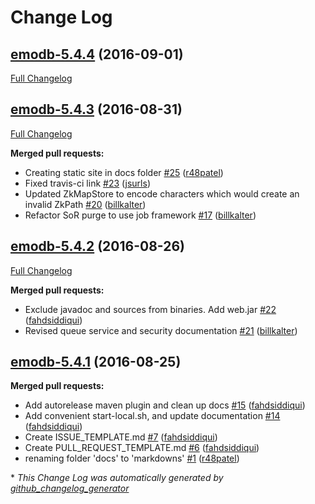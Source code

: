 # Change Log

## [emodb-5.4.4](https://github.com/bazaarvoice/emodb/tree/emodb-5.4.4) (2016-09-01)
[Full Changelog](https://github.com/bazaarvoice/emodb/compare/emodb-5.4.3...emodb-5.4.4)

## [emodb-5.4.3](https://github.com/bazaarvoice/emodb/tree/emodb-5.4.3) (2016-08-31)
[Full Changelog](https://github.com/bazaarvoice/emodb/compare/emodb-5.4.2...emodb-5.4.3)

**Merged pull requests:**

- Creating static site in docs folder [\#25](https://github.com/bazaarvoice/emodb/pull/25) ([r48patel](https://github.com/r48patel))
- Fixed travis-ci link [\#23](https://github.com/bazaarvoice/emodb/pull/23) ([jsurls](https://github.com/jsurls))
- Updated ZkMapStore to encode characters which would create an invalid ZkPath [\#20](https://github.com/bazaarvoice/emodb/pull/20) ([billkalter](https://github.com/billkalter))
- Refactor SoR purge to use job framework [\#17](https://github.com/bazaarvoice/emodb/pull/17) ([billkalter](https://github.com/billkalter))

## [emodb-5.4.2](https://github.com/bazaarvoice/emodb/tree/emodb-5.4.2) (2016-08-26)
[Full Changelog](https://github.com/bazaarvoice/emodb/compare/emodb-5.4.1...emodb-5.4.2)

**Merged pull requests:**

- Exclude javadoc and sources from binaries. Add web.jar [\#22](https://github.com/bazaarvoice/emodb/pull/22) ([fahdsiddiqui](https://github.com/fahdsiddiqui))
- Revised queue service and security documentation [\#21](https://github.com/bazaarvoice/emodb/pull/21) ([billkalter](https://github.com/billkalter))

## [emodb-5.4.1](https://github.com/bazaarvoice/emodb/tree/emodb-5.4.1) (2016-08-25)
**Merged pull requests:**

- Add autorelease maven plugin and clean up docs [\#15](https://github.com/bazaarvoice/emodb/pull/15) ([fahdsiddiqui](https://github.com/fahdsiddiqui))
- Add convenient start-local.sh, and update documentation [\#14](https://github.com/bazaarvoice/emodb/pull/14) ([fahdsiddiqui](https://github.com/fahdsiddiqui))
- Create ISSUE\_TEMPLATE.md [\#7](https://github.com/bazaarvoice/emodb/pull/7) ([fahdsiddiqui](https://github.com/fahdsiddiqui))
- Create PULL\_REQUEST\_TEMPLATE.md [\#6](https://github.com/bazaarvoice/emodb/pull/6) ([fahdsiddiqui](https://github.com/fahdsiddiqui))
- renaming folder 'docs' to 'markdowns' [\#1](https://github.com/bazaarvoice/emodb/pull/1) ([r48patel](https://github.com/r48patel))



\* *This Change Log was automatically generated by [github_changelog_generator](https://github.com/skywinder/Github-Changelog-Generator)*